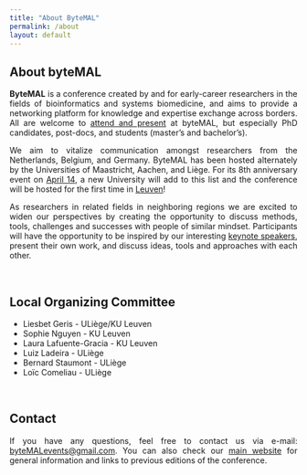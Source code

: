 ```yaml
---
title: "About ByteMAL"
permalink: /about
layout: default
---
```


<div class="row">

  <div class="col-sm-12 px-3" style="text-align: justify">
  <h2 id="about-the-bytemal-conference"><b>About byteMAL</b></h2>
  <p><strong>ByteMAL</strong> is a conference created by and for early-career researchers in the fields of bioinformatics and systems biomedicine, 
  and aims to provide a networking platform for knowledge and expertise exchange across borders. All are welcome to <a href="/bytemal-2025/register">attend and present</a> at byteMAL, but especially PhD candidates, post-docs, and students (master’s and bachelor’s).</p>
  <p>We aim to vitalize communication amongst researchers from the Netherlands, Belgium, and Germany. ByteMAL has been hosted alternately by the Universities of Maastricht, Aachen, and Liège. For its 8th anniversary event on <a href="/bytemal-2024/program">April 14</a>, a new University will add to this list and the conference will be hosted for the first time in <a href="/bytemal-2024/venue">Leuven</a>!</p>
  <p>As researchers in related fields in neighboring regions we are excited to widen our perspectives by creating the opportunity to discuss methods, tools, challenges and successes with people of similar mindset. Participants will have the opportunity to be inspired by our interesting <a href="/bytemal-2025/speakers">keynote speakers</a>, present their own work, and discuss ideas, tools and approaches with each other.</p>

  <br>
  <p style="text-align: justify">
    <h2><b>Local Organizing Committee</b></h2>
    <ul class="list-unstyled">
      <li>Liesbet Geris - ULiège/KU Leuven</li>
      <li>Sophie Nguyen - KU Leuven</li>
      <li>Laura Lafuente-Gracia - KU Leuven</li>
      <li>Luiz Ladeira - ULiège</li>
      <li>Bernard Staumont - ULiège</li>
      <li>Loïc Comeliau - ULiège</li>
    </ul>
  </p>

  <br>
  <p style="text-align: justify">
    <h2><b>Contact</b></h2>
    If you have any questions, feel free to contact us via e-mail: <a href = "mailto:byteMALevents@gmail.com">byteMALevents@gmail.com</a>. You can also check our <a href="https://bytemal.github.io/">main website</a> for general information and links to previous editions of the conference.
  </p>
  
</div>
  





